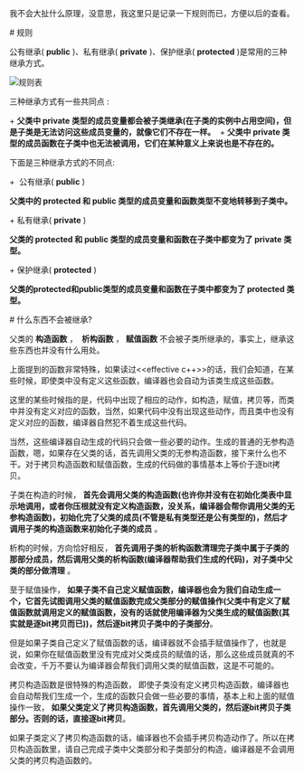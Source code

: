 我不会大扯什么原理，没意思，我这里只是记录一下规则而已，方便以后的查看。

# 规则

公有继承( **public** )、私有继承( **private** )、保护继承( **protected** )是常用的三种继承方式。

![规则表](http://upload-images。jianshu。io/upload_images/1918847-6d907f662467c175.gif?imageMogr2/auto-orient/strip%7CimageView2/2/w/1240)

三种继承方式有一些共同点 :

+ **父类中 private 类型的成员变量都会被子类继承(在子类的实例中占用空间)，但是子类是无法访问这些成员变量的，就像它们不存在一样。** 
+ **父类中 private 类型的成员函数在子类中也无法被调用，它们在某种意义上来说也是不存在的。**

下面是三种继承方式的不同点:

+  公有继承( **public** )

**父类中的 protected 和 public 类型的成员变量和函数类型不变地转移到子类中。**

+ 私有继承( **private** )

**父类的 protected 和 public 类型的成员变量和函数在子类中都变为了 private 类型。**

+ 保护继承( **protected** )

**父类的protected和public类型的成员变量和函数在子类中都变为了 protected 类型。**


# 什么东西不会被继承?

父类的 **构造函数** ，  **析构函数** ， **赋值函数** 不会被子类所继承的，事实上，继承这些东西也并没有什么用处。

上面提到的函数非常特殊，如果读过<<effective c++>>的话，我们会知道，在某些时候，即使类中没有定义这些函数，编译器也会自动为该类生成这些函数。

这里的某些时候指的是，代码中出现了相应的动作，如构造，赋值，拷贝等，而类中并没有定义对应的函数，当然，如果代码中没有出现这些动作，而且类中也没有定义对应的函数，编译器自然犯不着生成这些代码。

当然，这些编译器自动生成的代码只会做一些必要的动作。生成的普通的无参构造函数，嗯，如果存在父类的话，首先调用父类的无参构造函数，接下来什么也不干。对于拷贝构造函数和赋值函数，生成的代码做的事情基本上等价于逐bit拷贝。

子类在构造的时候， **首先会调用父类的构造函数(也许你并没有在初始化类表中显示地调用，或者你压根就没有定义构造函数，没关系，编译器会帮你调用父类的无参构造函数)，初始化完了父类的成员(不管是私有类型还是公有类型的)，然后才调用子类的构造函数来初始化子类的成员** 。

析构的时候，方向恰好相反， **首先调用子类的析构函数清理完子类中属于子类的那部分成员，然后调用父类的析构函数(编译器帮助我们生成的代码)，对子类中父类的部分做清理** 。

至于赋值操作， **如果子类不自己定义赋值函数，编译器也会为我们自动生成一个，它首先试图调用父类的赋值函数完成父类部分的赋值操作(父类中有定义了赋值函数就调用定义的赋值函数，没有的话就使用编译器为父类生成的赋值函数(其实就是逐bit拷贝而已))，然后逐bit拷贝子类中的子类部分**。

但是如果子类自己定义了赋值函数的话，编译器就不会插手赋值操作了，也就是说，如果你在赋值函数里没有完成对父类成员的赋值的话，那么这些成员就真的不会改变，千万不要认为编译器会帮我们调用父类的赋值函数，这是不可能的。

拷贝构造函数是很特殊的构造函数， 即使子类没有定义拷贝构造函数，编译器也会自动帮我们生成一个，生成的函数只会做一些必要的事情，基本上和上面的赋值操作一致， **如果父类定义了拷贝构造函数，首先调用父类的，然后逐bit拷贝子类部分。否则的话，直接逐bit拷贝**。

如果子类定义了拷贝构造函数的话，编译器也不会插手拷贝构造动作了。所以在拷贝构造函数里，请自己完成子类中父类部分和子类部分的构造，编译器是不会调用父类的拷贝构造函数的。